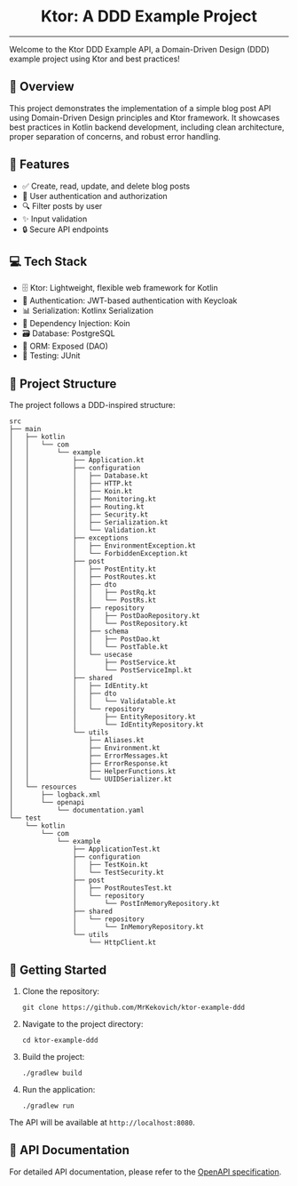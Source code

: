 <h1 align="center">
   Ktor: A DDD Example Project
</h1>

---

Welcome to the Ktor DDD Example API, a Domain-Driven Design (DDD) example project using Ktor and best practices!

## 🌟 Overview

This project demonstrates the implementation of a simple blog post API using Domain-Driven Design principles and Ktor
framework. It showcases best practices in Kotlin backend development, including clean architecture, proper separation of
concerns, and robust error handling.

## 🎯 Features

- ✅ Create, read, update, and delete blog posts
- 👥 User authentication and authorization
- 🔍 Filter posts by user
- ✨ Input validation
- 🔒 Secure API endpoints

## 💻 Tech Stack

- 🗄️ Ktor: Lightweight, flexible web framework for Kotlin
- 🔐 Authentication: JWT-based authentication with Keycloak
- 📊 Serialization: Kotlinx Serialization
- 💉 Dependency Injection: Koin
- 🗃️ Database: PostgreSQL
- 🔗 ORM: Exposed (DAO)
- 🧪 Testing: JUnit

## 📁 Project Structure

The project follows a DDD-inspired structure:

```
src
├── main
│   ├── kotlin
│   │   └── com
│   │       └── example
│   │           ├── Application.kt
│   │           ├── configuration
│   │           │   ├── Database.kt
│   │           │   ├── HTTP.kt
│   │           │   ├── Koin.kt
│   │           │   ├── Monitoring.kt
│   │           │   ├── Routing.kt
│   │           │   ├── Security.kt
│   │           │   ├── Serialization.kt
│   │           │   └── Validation.kt
│   │           ├── exceptions
│   │           │   ├── EnvironmentException.kt
│   │           │   └── ForbiddenException.kt
│   │           ├── post
│   │           │   ├── PostEntity.kt
│   │           │   ├── PostRoutes.kt
│   │           │   ├── dto
│   │           │   │   ├── PostRq.kt
│   │           │   │   └── PostRs.kt
│   │           │   ├── repository
│   │           │   │   ├── PostDaoRepository.kt
│   │           │   │   └── PostRepository.kt
│   │           │   ├── schema
│   │           │   │   ├── PostDao.kt
│   │           │   │   └── PostTable.kt
│   │           │   └── usecase
│   │           │       ├── PostService.kt
│   │           │       └── PostServiceImpl.kt
│   │           ├── shared
│   │           │   ├── IdEntity.kt
│   │           │   ├── dto
│   │           │   │   └── Validatable.kt
│   │           │   └── repository
│   │           │       ├── EntityRepository.kt
│   │           │       └── IdEntityRepository.kt
│   │           └── utils
│   │               ├── Aliases.kt
│   │               ├── Environment.kt
│   │               ├── ErrorMessages.kt
│   │               ├── ErrorResponse.kt
│   │               ├── HelperFunctions.kt
│   │               └── UUIDSerializer.kt
│   └── resources
│       ├── logback.xml
│       └── openapi
│           └── documentation.yaml
└── test
    └── kotlin
        └── com
            └── example
                ├── ApplicationTest.kt
                ├── configuration
                │   ├── TestKoin.kt
                │   └── TestSecurity.kt
                ├── post
                │   ├── PostRoutesTest.kt
                │   └── repository
                │       └── PostInMemoryRepository.kt
                ├── shared
                │   └── repository
                │       └── InMemoryRepository.kt
                └── utils
                    └── HttpClient.kt
```

## 🚀 Getting Started

1. Clone the repository:
   ```
   git clone https://github.com/MrKekovich/ktor-example-ddd
   ```

2. Navigate to the project directory:
   ```
   cd ktor-example-ddd
   ```

3. Build the project:
   ```
   ./gradlew build
   ```

4. Run the application:
   ```
   ./gradlew run
   ```

The API will be available at `http://localhost:8080`.

## 📖 API Documentation

For detailed API documentation, please refer to
the [OpenAPI specification](./src/main/resources/openapi/documentation.yaml).
